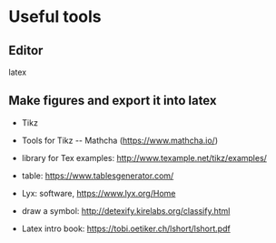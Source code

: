 # Useful tools

## Editor

latex

## Make figures and export it into latex

- Tikz

- Tools for Tikz -- Mathcha (https://www.mathcha.io/)

- library for Tex examples: http://www.texample.net/tikz/examples/

- table: https://www.tablesgenerator.com/

- Lyx: software, https://www.lyx.org/Home

- draw a symbol: http://detexify.kirelabs.org/classify.html

- Latex intro book: https://tobi.oetiker.ch/lshort/lshort.pdf

